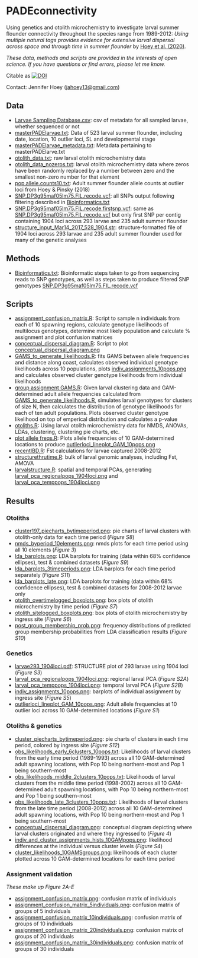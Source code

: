 # PADEconnectivity
Using genetics and otolith microchemistry to investigate larval summer flounder connectivity throughout the species range from 1989-2012: *Using multiple natural tags provides evidence for extensive larval dispersal across space and through time in summer flounder* by [Hoey et al. (2020)](https://onlinelibrary.wiley.com/doi/full/10.1111/mec.15414).

_These data, methods and scripts are provided in the interests of open science. If you have questions or find errors, please let me know._

Citable as [![DOI](https://zenodo.org/badge/129143601.svg)](https://zenodo.org/badge/latestdoi/129143601)

Contact:
Jennifer Hoey
(jahoey13@gmail.com)

## Data
* [Larvae Sampling Database.csv](https://github.com/pinskylab/PADEconnectivity/blob/master/Larvae%20Sampling%20Database.csv): csv of metadata for all sampled larvae, whether sequenced or not
* [masterPADElarvae.txt](https://github.com/pinskylab/PADEconnectivity/blob/master/masterPADElarvae.txt): Data of 523 larval summer flounder, including date, location, 10 outlier loci, SL and developmental stage
* [masterPADElarvae_metadata.txt](https://github.com/pinskylab/PADEconnectivity/blob/master/masterPADElarvae_metadata.txt): Metadata pertaining to masterPADElarve.txt
* [otolith_data.txt](https://github.com/pinskylab/PADEconnectivity/blob/master/otolith_data.txt): raw larval otolith microchemistry data
* [otolith_data_nozeros.txt](https://github.com/pinskylab/PADEconnectivity/blob/master/otolith_data_nozeros.txt): larval otolith microchemistry data where zeros have been randomly replaced by a number between zero and the smallest non-zero number for that element
* [pop.allele.counts10.txt](https://github.com/pinskylab/PADEconnectivity/blob/master/pop.allele.counts10.txt): Adult summer flounder allele counts at outlier loci from Hoey & Pinsky (2018)
* [SNP.DP3g95maf05lm75.FIL.recode.vcf](https://github.com/pinskylab/PADEconnectivity/blob/master/SNP.DP3g95maf05lm75.FIL.recode.vcf): all SNPs output following filtering described in [Bioinformatics.txt](https://github.com/pinskylab/PADEconnectivity/blob/master/Bioinformatics.txt)
* [SNP.DP3g95maf05lm75.FIL.recode.firstsnp.vcf](https://github.com/pinskylab/PADEconnectivity/blob/master/SNP.DP3g95maf05lm75.FIL.recode.firstsnp.vcf): same as [SNP.DP3g95maf05lm75.FIL.recode.vcf](https://github.com/pinskylab/PADEconnectivity/blob/master/SNP.DP3g95maf05lm75.FIL.recode.vcf) but only first SNP per contig containing 1904 loci across 293 larvae and 235 adult summer flounder
* [structure_input_Mar14_2017_528_1904.str](https://github.com/pinskylab/PADEconnectivity/blob/master/structure_input_Mar14_2017_528_1904.str): structure-formatted file of 1904 loci across 293 larvae and 235 adult summer flounder used for many of the genetic analyses

## Methods
* [Bioinformatics.txt](https://github.com/pinskylab/PADEconnectivity/blob/master/Bioinformatics.txt): Bioinformatic steps taken to go from sequencing reads to SNP genotypes, as well as steps taken to produce filtered SNP genotypes [SNP.DP3g95maf05lm75.FIL.recode.vcf](https://github.com/pinskylab/PADEconnectivity/blob/master/SNP.DP3g95maf05lm75.FIL.recode.vcf)

## Scripts
* [assignment_confusion_matrix.R](https://github.com/pinskylab/PADEconnectivity/blob/master/assignment_confusion_matrix.R): Script to sample n individuals from each of 10 spawning regions, calculate genotype likelihoods of multilocus genotypes, determine most likely population and calculate % assignment and plot confusion matrices
* [conceptual_dispersal_diagram.R](https://github.com/pinskylab/PADEconnectivity/blob/master/conceptual_dispersal_diagram.R): Script to plot [conceptual_dispersal_diagram.png](https://github.com/pinskylab/PADEconnectivity/blob/master/conceptual_dispersal_diagram.png)
* [GAMS_to_generate_likelihoods.R](https://github.com/pinskylab/PADEconnectivity/blob/master/GAMS_to_generate_likelihoods.R): fits GAMS between allele frequencies and distance along coast, calculates observed individual genotype likelihoods across 10 populations, plots [indiv_assignments_10pops.png](https://github.com/pinskylab/PADEconnectivity/blob/master/indiv_assignments_10pops.png) and calculates observed cluster genotype likelihoods from individual likelihoods
* [group assignment GAMS.R](https://github.com/pinskylab/PADEconnectivity/blob/master/group%20assignment%20GAMS.R): Given larval clustering data and GAM-determined adult allele frequencies calculated from [GAMS_to_generate_likelihoods.R](https://github.com/pinskylab/PADEconnectivity/blob/master/GAMS_to_generate_likelihoods.R), simulates larval genotypes for clusters of size N, then calculates the distribution of genotype likelihoods for each of ten adult populations. Plots observed cluster genotype likelihood on top of emperical distribution and calculates a p-value
* [otoliths.R](https://github.com/pinskylab/PADEconnectivity/blob/master/otoliths.R): Using larval otolith microchemistry data for NMDS, ANOVAs, LDAs, clustering, clustering pie charts, etc.
* [plot allele freqs.R](https://github.com/pinskylab/PADEconnectivity/blob/master/plot%20allele%20freqs.R): Plots allele frequencies of 10 GAM-determined locations to produce [outlierloci_lineplot_GAM_10pops.png](https://github.com/pinskylab/PADEconnectivity/blob/master/outlierloci_lineplot_GAM_10pops.png)
* [recentIBD.R](https://github.com/pinskylab/PADEconnectivity/blob/master/recentIBD.R): Fst calculations for larvae captured 2008-2012
* [structurethrutime.R](https://github.com/pinskylab/PADEconnectivity/blob/master/structurethrutime.R): bulk of larval genomic analyses, including Fst, AMOVA
* [larvalstructure.R](https://github.com/pinskylab/PADEconnectivity/blob/master/larvalstructure.R): spatial and temporal PCAs, generating [larval_pca_regionalpops_1904loci.png](https://github.com/pinskylab/PADEconnectivity/blob/master/larval_pca_regionalpops_1904loci.png) and [larval_pca_temppops_1904loci.png](https://github.com/pinskylab/PADEconnectivity/blob/master/larval_pca_temppops_1904loci.png)

## Results
### Otoliths
* [cluster197_piecharts_bytimeperiod.png](https://github.com/pinskylab/PADEconnectivity/blob/master/cluster197_piecharts_bytimeperiod.png): pie charts of larval clusters with otolith-only data for each time period (_Figure S8_)
* [nmds_byperiod_10elements.png](https://github.com/pinskylab/PADEconnectivity/blob/master/nmds_byperiod_10elements.png): nmds plots for each time period using all 10 elements (_Figure 3_)
* [lda_barplots.png](https://github.com/pinskylab/PADEconnectivity/blob/master/lda_barplots.png): LDA barplots for training (data within 68% confidence ellipses), test & combined datasets (_Figure S9_)
* [lda_barplots_3timeperiods.png](https://github.com/pinskylab/PADEconnectivity/blob/master/lda_barplots_3timeperiods.png): LDA barplots for each time period separately (_Figure S11_)
* [lda_barplots_late.png](https://github.com/pinskylab/PADEconnectivity/blob/master/lda_barplots_late.png): LDA barplots for training (data within 68% confidence ellipses), test & combined datasets for 2008-2012 larvae only
* [otolith_overtimelogged_boxplots.png](https://github.com/pinskylab/PADEconnectivity/blob/master/otolith_overtimelogged_boxplots.png): box plots of otolith microchemistry by time period (_Figure S7_)
* [otolith_sitelogged_boxplots.png](https://github.com/pinskylab/PADEconnectivity/blob/master/otolith_sitelogged_boxplots.png): box plots of otolith microchemistry by ingress site (_Figure S6_)
* [post_group_membership_prob.png](https://github.com/pinskylab/PADEconnectivity/blob/master/post_group_membership_prob.png): frequency distributions of predicted group membership probabilities from LDA classification results (_Figure S10_)
### Genetics
* [larvae293_1904loci.pdf](https://github.com/pinskylab/PADEconnectivity/blob/master/larvae293_1904loci.pdf): STRUCTURE plot of 293 larvae using 1904 loci (_Figure S3_)
* [larval_pca_regionalpops_1904loci.png](https://github.com/pinskylab/PADEconnectivity/blob/master/larval_pca_regionalpops_1904loci.png): regional larval PCA (_Figure S2A_)
* [larval_pca_temppops_1904loci.png](https://github.com/pinskylab/PADEconnectivity/blob/master/larval_pca_temppops_1904loci.png): temporal larval PCA (_Figure S2B_)
* [indiv_assignments_10pops.png](https://github.com/pinskylab/PADEconnectivity/blob/master/indiv_assignments_10pops.png): barplots of individual assignment by ingress site (_Figure S5_)
* [outlierloci_lineplot_GAM_10pops.png](https://github.com/pinskylab/PADEconnectivity/blob/master/outlierloci_lineplot_GAM_10pops.png): Adult allele frequencies at 10 outlier loci across 10 GAM-determined locations (_Figure S1_)
### Otoliths & genetics
* [cluster_piecharts_bytimeperiod.png](https://github.com/pinskylab/PADEconnectivity/blob/master/cluster_piecharts_bytimeperiod.png): pie charts of clusters in each time period, colored by ingress site (_Figure S12_)
* [obs_likelihoods_early_6clusters_10pops.txt](https://github.com/pinskylab/PADEconnectivity/blob/master/obs_likelihoods_early_6clusters_10pops.txt): Likelihoods of larval clusters from the early time period (1989-1993) across all 10 GAM-determined adult spawning locations, with Pop 10 being northern-most and Pop 1 being southern-most
* [obs_likelihoods_middle_2clusters_10pops.txt](https://github.com/pinskylab/PADEconnectivity/blob/master/obs_likelihoods_middle_2clusters_10pops.txt): Likelihoods of larval clusters from the middle time period (1998-2002) across all 10 GAM-determined adult spawning locations, with Pop 10 being northern-most and Pop 1 being southern-most
* [obs_likelihoods_late_3clusters_10pops.txt](https://github.com/pinskylab/PADEconnectivity/blob/master/obs_likelihoods_late_3clusters_10pops.txt): Likelihoods of larval clusters from the late time period (2008-2012) across all 10 GAM-determined adult spawning locations, with Pop 10 being northern-most and Pop 1 being southern-most
* [conceptual_dispersal_diagram.png](https://github.com/pinskylab/PADEconnectivity/blob/master/conceptual_dispersal_diagram.png): conceptual diagram depicting where larval clusters originated and where they ingressed to (_Figure 4_)
* [indiv_and_cluster_assignments_hists_10GAMpops.png](https://github.com/pinskylab/PADEconnectivity/blob/master/indiv_and_cluster_assignments_hists_10GAMpops.png): likelihood differences at the individual versus cluster levels (_Figure S4_)
* [cluster_likelihoods_10GAMSgroups.png](https://github.com/pinskylab/PADEconnectivity/blob/master/cluster_likelihoods_10GAMSgroups.png): likelihoods of each cluster plotted across 10 GAM-determined locations for each time period
### Assignment validation
_These make up Figure 2A-E_
* [assignment_confusion_matrix.png](https://github.com/pinskylab/PADEconnectivity/blob/master/assignment_confusion_matrix.png): confusion matrix of individuals
* [assignment_confusion_matrix_5individuals.png](https://github.com/pinskylab/PADEconnectivity/blob/master/assignment_confusion_matrix_5indiv.png): confusion matrix of groups of 5 individuals
* [assignment_confusion_matrix_10individuals.png](https://github.com/pinskylab/PADEconnectivity/blob/master/assignment_confusion_matrix_10indiv.png): confusion matrix of groups of 10 individuals
* [assignment_confusion_matrix_20individuals.png](https://github.com/pinskylab/PADEconnectivity/blob/master/assignment_confusion_matrix_20indiv.png): confusion matrix of groups of 20 individuals
* [assignment_confusion_matrix_30individuals.png](https://github.com/pinskylab/PADEconnectivity/blob/master/assignment_confusion_matrix_30indiv.png): confusion matrix of groups of 30 individuals
